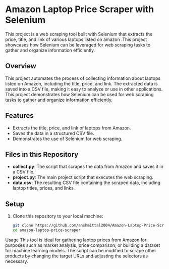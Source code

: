 
# Amazon Laptop Price Scraper with Selenium
This project is a web scraping tool built with Selenium that extracts the price, title, and link of various laptops listed on amazon .This project showcases how Selenium can be leveraged for web scraping tasks to gather and organize information efficiently.
## Overview
This project automates the process of collecting information about laptops listed on Amazon, including the title, price, and link. The extracted data is saved into a CSV file, making it easy to analyze or use in other applications. This project demonstrates how Selenium can be used for web scraping tasks to gather and organize information efficiently.

## Features
- Extracts the title, price, and link of laptops from Amazon.
- Saves the data in a structured CSV file.
- Demonstrates the use of Selenium for web scraping.

## Files in this Repository
- **collect.py**: The script that scrapes the data from Amazon and saves it in a CSV file.
- **project.py**: The main project script that executes the web scraping.
- **data.csv**: The resulting CSV file containing the scraped data, including laptop titles, prices, and links.

## Setup
1. Clone this repository to your local machine:
   ```bash
   git clone https://github.com/anshmittal2004/Amazon-Laptop-Price-Scraper-with-Selenium.git
   cd amazon-laptop-price-scraper


Usage
This tool is ideal for gathering laptop prices from Amazon for purposes such as market analysis, price comparison, or building a dataset for machine learning models.
The script can be modified to scrape other products by changing the target URLs and adjusting the selectors as necessary.

